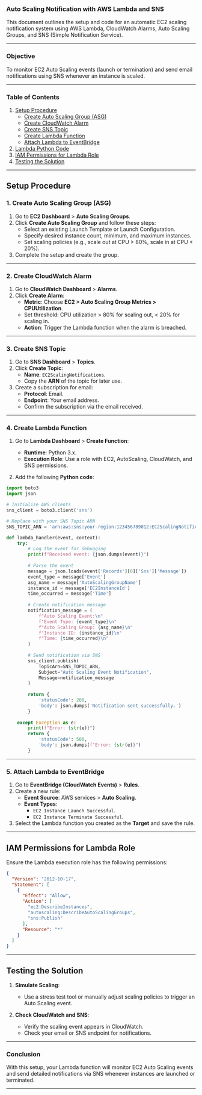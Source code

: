### Auto Scaling Notification with AWS Lambda and SNS  
This document outlines the setup and code for an automatic EC2 scaling notification system using AWS Lambda, CloudWatch Alarms, Auto Scaling Groups, and SNS (Simple Notification Service).

---

### **Objective**  
To monitor EC2 Auto Scaling events (launch or termination) and send email notifications using SNS whenever an instance is scaled.

---

### **Table of Contents**  
1. [Setup Procedure](#setup-procedure)  
   - [Create Auto Scaling Group (ASG)](#1-create-auto-scaling-group-asg)  
   - [Create CloudWatch Alarm](#2-create-cloudwatch-alarm)  
   - [Create SNS Topic](#3-create-sns-topic)  
   - [Create Lambda Function](#4-create-lambda-function)  
   - [Attach Lambda to EventBridge](#5-attach-lambda-to-eventbridge)  
2. [Lambda Python Code](#lambda-python-code)  
3. [IAM Permissions for Lambda Role](#iam-permissions-for-lambda-role)  
4. [Testing the Solution](#testing-the-solution)  

---

## **Setup Procedure**  

### 1. **Create Auto Scaling Group (ASG)**  
1. Go to **EC2 Dashboard** > **Auto Scaling Groups**.  
2. Click **Create Auto Scaling Group** and follow these steps:  
   - Select an existing Launch Template or Launch Configuration.  
   - Specify desired instance count, minimum, and maximum instances.  
   - Set scaling policies (e.g., scale out at CPU > 80%, scale in at CPU < 20%).  
3. Complete the setup and create the group.

---

### 2. **Create CloudWatch Alarm**  
1. Go to **CloudWatch Dashboard** > **Alarms**.  
2. Click **Create Alarm**:  
   - **Metric**: Choose **EC2 > Auto Scaling Group Metrics > CPUUtilization**.  
   - Set threshold: CPU utilization > 80% for scaling out, < 20% for scaling in.  
   - **Action**: Trigger the Lambda function when the alarm is breached.  

---

### 3. **Create SNS Topic**  
1. Go to **SNS Dashboard** > **Topics**.  
2. Click **Create Topic**:  
   - **Name**: `EC2ScalingNotifications`.  
   - Copy the **ARN** of the topic for later use.  
3. Create a subscription for email:  
   - **Protocol**: Email.  
   - **Endpoint**: Your email address.  
   - Confirm the subscription via the email received.

---

### 4. **Create Lambda Function**  
1. Go to **Lambda Dashboard** > **Create Function**:  
   - **Runtime**: Python 3.x.  
   - **Execution Role**: Use a role with EC2, AutoScaling, CloudWatch, and SNS permissions.  

2. Add the following **Python code**:  

```python
import boto3
import json

# Initialize AWS clients
sns_client = boto3.client('sns')

# Replace with your SNS Topic ARN
SNS_TOPIC_ARN = 'arn:aws:sns:your-region:123456789012:EC2ScalingNotifications'

def lambda_handler(event, context):
    try:
        # Log the event for debugging
        print(f"Received event: {json.dumps(event)}")
        
        # Parse the event
        message = json.loads(event['Records'][0]['Sns']['Message'])
        event_type = message['Event']
        asg_name = message['AutoScalingGroupName']
        instance_id = message['EC2InstanceId']
        time_occurred = message['Time']
        
        # Create notification message
        notification_message = (
            f"Auto Scaling Event:\n"
            f"Event Type: {event_type}\n"
            f"Auto Scaling Group: {asg_name}\n"
            f"Instance ID: {instance_id}\n"
            f"Time: {time_occurred}\n"
        )
        
        # Send notification via SNS
        sns_client.publish(
            TopicArn=SNS_TOPIC_ARN,
            Subject="Auto Scaling Event Notification",
            Message=notification_message
        )
        
        return {
            'statusCode': 200,
            'body': json.dumps('Notification sent successfully.')
        }
        
    except Exception as e:
        print(f"Error: {str(e)}")
        return {
            'statusCode': 500,
            'body': json.dumps(f"Error: {str(e)}")
        }
```

---

### 5. **Attach Lambda to EventBridge**  
1. Go to **EventBridge (CloudWatch Events)** > **Rules**.  
2. Create a new rule:  
   - **Event Source**: AWS services > **Auto Scaling**.  
   - **Event Types**:  
     - `EC2 Instance Launch Successful`.  
     - `EC2 Instance Terminate Successful`.  
3. Select the Lambda function you created as the **Target** and save the rule.

---

## **IAM Permissions for Lambda Role**  
Ensure the Lambda execution role has the following permissions:

```json
{
  "Version": "2012-10-17",
  "Statement": [
    {
      "Effect": "Allow",
      "Action": [
        "ec2:DescribeInstances",
        "autoscaling:DescribeAutoScalingGroups",
        "sns:Publish"
      ],
      "Resource": "*"
    }
  ]
}
```

---

## **Testing the Solution**  
1. **Simulate Scaling**:
   - Use a stress test tool or manually adjust scaling policies to trigger an Auto Scaling event.
   
2. **Check CloudWatch and SNS**:  
   - Verify the scaling event appears in CloudWatch.  
   - Check your email or SNS endpoint for notifications.

---

### **Conclusion**  
With this setup, your Lambda function will monitor EC2 Auto Scaling events and send detailed notifications via SNS whenever instances are launched or terminated.

---  

